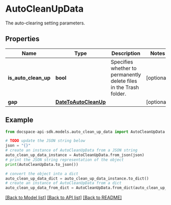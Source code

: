 # AutoCleanUpData
The auto-clearing setting parameters.

## Properties

Name | Type | Description | Notes
------------ | ------------- | ------------- | -------------
**is_auto_clean_up** | **bool** | Specifies whether to permanently delete files in the Trash folder. | [optional] 
**gap** | [**DateToAutoCleanUp**](DateToAutoCleanUp.md) |  | [optional] 

## Example

```python
from docspace-api-sdk.models.auto_clean_up_data import AutoCleanUpData

# TODO update the JSON string below
json = "{}"
# create an instance of AutoCleanUpData from a JSON string
auto_clean_up_data_instance = AutoCleanUpData.from_json(json)
# print the JSON string representation of the object
print(AutoCleanUpData.to_json())

# convert the object into a dict
auto_clean_up_data_dict = auto_clean_up_data_instance.to_dict()
# create an instance of AutoCleanUpData from a dict
auto_clean_up_data_from_dict = AutoCleanUpData.from_dict(auto_clean_up_data_dict)
```
[[Back to Model list]](../README.md#documentation-for-models) [[Back to API list]](../README.md#documentation-for-api-endpoints) [[Back to README]](../README.md)


